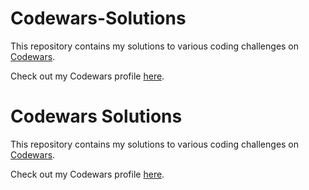 # Codewars-Solutions

This repository contains my solutions to various coding challenges on [Codewars](https://www.codewars.com).

Check out my Codewars profile [here](https://www.codewars.com/users/JoeB022).
# Codewars Solutions

This repository contains my solutions to various coding challenges on [Codewars](https://www.codewars.com).

Check out my Codewars profile [here](https://www.codewars.com/users/JoeB022).
